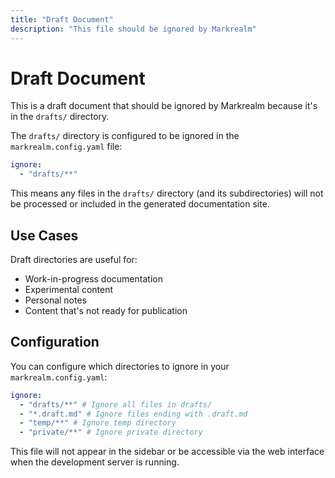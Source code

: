 ```yaml
---
title: "Draft Document"
description: "This file should be ignored by Markrealm"
---
```


# Draft Document

This is a draft document that should be ignored by Markrealm because it's in the `drafts/` directory.

The `drafts/` directory is configured to be ignored in the `markrealm.config.yaml` file:

```yaml
ignore:
  - "drafts/**"
```

This means any files in the `drafts/` directory (and its subdirectories) will not be processed or included in the generated documentation site.

## Use Cases

Draft directories are useful for:

- Work-in-progress documentation
- Experimental content
- Personal notes
- Content that's not ready for publication

## Configuration

You can configure which directories to ignore in your `markrealm.config.yaml`:

```yaml
ignore:
  - "drafts/**" # Ignore all files in drafts/
  - "*.draft.md" # Ignore files ending with .draft.md
  - "temp/**" # Ignore temp directory
  - "private/**" # Ignore private directory
```

This file will not appear in the sidebar or be accessible via the web interface when the development server is running.
